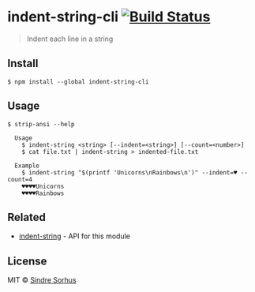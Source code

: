 # indent-string-cli [![Build Status](https://travis-ci.org/sindresorhus/indent-string-cli.svg?branch=master)](https://travis-ci.org/sindresorhus/indent-string-cli)

> Indent each line in a string


## Install

```
$ npm install --global indent-string-cli
```


## Usage

```
$ strip-ansi --help

  Usage
    $ indent-string <string> [--indent=<string>] [--count=<number>]
    $ cat file.txt | indent-string > indented-file.txt

  Example
    $ indent-string "$(printf 'Unicorns\nRainbows\n')" --indent=♥ --count=4
    ♥♥♥♥Unicorns
    ♥♥♥♥Rainbows
```


## Related

- [indent-string](https://github.com/sindresorhus/indent-string) - API for this module


## License

MIT © [Sindre Sorhus](http://sindresorhus.com)
